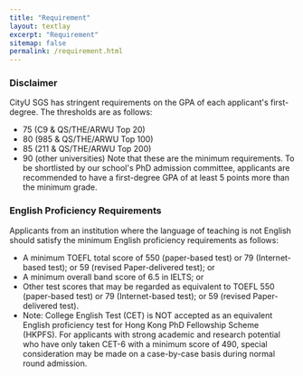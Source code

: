 ```yaml
---
title: "Requirement"
layout: textlay
excerpt: "Requirement"
sitemap: false
permalink: /requirement.html
---
```

### Disclaimer
CityU SGS has stringent requirements on the GPA of each applicant's first-degree. 
The thresholds are as follows: 
- 75 (C9 & QS/THE/ARWU Top 20)
- 80 (985 & QS/THE/ARWU Top 100)
- 85 (211 & QS/THE/ARWU Top 200)
- 90 (other universities)
Note that these are the minimum requirements. To be shortlisted by our school's PhD admission committee, applicants are recommended to have a first-degree GPA of at least 5 points more than the minimum grade.

### English Proficiency Requirements
Applicants from an institution where the language of teaching is not English should satisfy the minimum English proficiency requirements as follows:
- A minimum TOEFL total score of 550 (paper-based test) or 79 (Internet-based test); or 59 (revised Paper-delivered test); or
- A minimum overall band score of 6.5 in IELTS; or
- Other test scores that may be regarded as equivalent to TOEFL 550 (paper-based test) or 79 (Internet-based test); or 59 (revised Paper-delivered test).
- Note: College English Test (CET) is NOT accepted as an equivalent English proficiency test for Hong Kong PhD Fellowship Scheme (HKPFS). For applicants with strong academic and research potential who have only taken CET-6 with a minimum score of 490, special consideration may be made on a case-by-case basis during normal round admission.